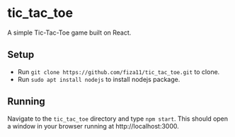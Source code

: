 # tic_tac_toe
A simple Tic-Tac-Toe game built on React.
## Setup
- Run `git clone https://github.com/fiza11/tic_tac_toe.git` to clone.
- Run `sudo apt install nodejs` to install nodejs package.
## Running
Navigate to the `tic_tac_toe` directory and type `npm start`. This should open a window in your browser running at http://localhost:3000.

